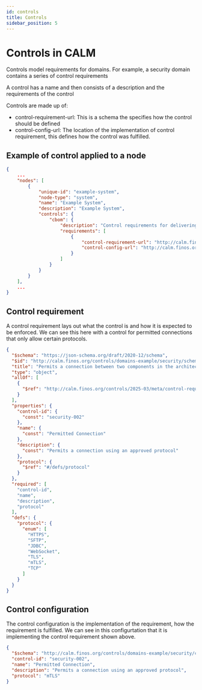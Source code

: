 ```yaml
---
id: controls
title: Controls
sidebar_position: 5
---
```


# Controls in CALM 

Controls model requirements for domains. For example, a security domain contains a series of control requirements

A control has a name and then consists of a description and the requirements of the control

Controls are made up of:

* control-requirement-url: This is a schema the specifies how the control should be defined
* control-config-url: The location of the implementation of control requirement, this defines how the control was fulfilled.

## Example of control applied to a node

```json
{
    ...
    "nodes": [
        {   
            "unique-id": "example-system",
            "node-type": "system",
            "name": "Example System",
            "description": "Example System",
            "controls": {
                "cbom": {
                    "description": "Control requirements for delivering patterns",
                    "requirements": [
                        {
                            "control-requirement-url": "http://calm.finos.org/controls/domains-example/security/schema/permitted-connection.json",
                            "control-config-url": "http://calm.finos.org/controls/domains-example/security/configuration/permitted-connection.json"
                        }
                    ]
                }
            }
        }
    ],
    ...
}
```

## Control requirement

A control requirement lays out what the control is and how it is expected to be enforced.
We can see this here with a control for permitted connections that only allow certain protocols.

```json
{
  "$schema": "https://json-schema.org/draft/2020-12/schema",
  "$id": "http://calm.finos.org/controls/domains-example/security/schema/permitted-connection.json",
  "title": "Permits a connection between two components in the architecture",
  "type": "object",
  "allOf": [
    {
      "$ref": "http://calm.finos.org/controls/2025-03/meta/control-requirement.json"
    }
  ],
  "properties": {
    "control-id": {
      "const": "security-002"
    },
    "name": {
      "const": "Permitted Connection"
    },
    "description": {
      "const": "Permits a connection using an approved protocol"
    },
    "protocol": {
      "$ref": "#/defs/protocol"
    }
  },
  "required": [
    "control-id",
    "name",
    "description",
    "protocol"
  ],
  "defs": {
    "protocol": {
      "enum": [
        "HTTPS",
        "SFTP",
        "JDBC",
        "WebSocket",
        "TLS",
        "mTLS",
        "TCP"
      ]
    }
  }
}

```

## Control configuration

The control configuration is the implementation of the requirement, how the requirement is fulfilled.
We can see in this configurtation that it is implementing the control requirement shown above.

```json
{
  "$schema": "http://calm.finos.org/controls/domains-example/security/configuration/permitted-connection.json",
  "control-id": "security-002",
  "name": "Permitted Connection",
  "description": "Permits a connection using an approved protocol",
  "protocol": "mTLS"
}
```

